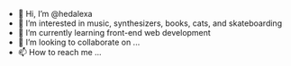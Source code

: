 - 👋 Hi, I’m @hedalexa
- 👀 I’m interested in music, synthesizers, books, cats, and skateboarding
- 🌱 I’m currently learning front-end web development
- 💞️ I’m looking to collaborate on ...
- 📫 How to reach me ...

<!---
hedalexa/hedalexa is a ✨ special ✨ repository because its `README.md` (this file) appears on your GitHub profile.
You can click the Preview link to take a look at your changes.
--->
